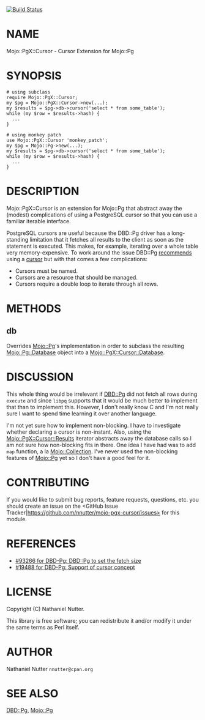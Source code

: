 [![Build Status](https://travis-ci.org/nnutter/mojo-pgx-cursor.svg?branch=master)](https://travis-ci.org/nnutter/mojo-pgx-cursor)
# NAME

Mojo::PgX::Cursor - Cursor Extension for Mojo::Pg

# SYNOPSIS

    # using subclass
    require Mojo::PgX::Cursor;
    my $pg = Mojo::PgX::Cursor->new(...);
    my $results = $pg->db->cursor('select * from some_table');
    while (my $row = $results->hash) {
      ...
    }

    # using monkey patch
    use Mojo::PgX::Cursor 'monkey_patch';
    my $pg = Mojo::Pg->new(...);
    my $results = $pg->db->cursor('select * from some_table');
    while (my $row = $results->hash) {
      ...
    }

# DESCRIPTION

Mojo::PgX::Cursor is an extension for Mojo::Pg that abstract away the (modest)
complications of using a PostgreSQL cursor so that you can use a familiar
iterable interface.

PostgreSQL cursors are useful because the DBD::Pg driver has a long-standing
limitation that it fetches all results to the client as soon as the statement
is executed.  This makes, for example, iterating over a whole table very
memory-expensive.  To work around the issue DBD::Pg
[recommends](https://metacpan.org/pod/DBD::Pg#Cursors) using a
[cursor](http://www.postgresql.org/docs/current/static/plpgsql-cursors.html) but
with that comes a few complications:

- Cursors must be named.
- Cursors are a resource that should be managed.
- Cursors require a double loop to iterate through all rows.

# METHODS

## db

Overrides [Mojo::Pg](https://metacpan.org/pod/Mojo::Pg)'s implementation in order to subclass the resulting
[Mojo::Pg::Database](https://metacpan.org/pod/Mojo::Pg::Database) object into a [Mojo::PgX::Cursor::Database](https://metacpan.org/pod/Mojo::PgX::Cursor::Database).

# DISCUSSION

This whole thing would be irrelevant if [DBD::Pg](https://metacpan.org/pod/DBD::Pg) did not fetch all rows
during `execute` and since `libpq` supports that it would be much better to
implement that than to implement this.  However, I don't really know C and I'm
not really sure I want to spend time learning it over another language.

I'm not yet sure how to implement non-blocking.  I have to investigate whether
declaring a cursor is non-instant.  Also, using the
[Mojo::PgX::Cursor::Results](https://metacpan.org/pod/Mojo::PgX::Cursor::Results) iterator abstracts away the database calls so I
am not sure how non-blocking fits in there.  One idea I have had was to add
`map` function, a la [Mojo::Collection](https://metacpan.org/pod/Mojo::Collection).  I've never used the non-blocking
features of [Mojo::Pg](https://metacpan.org/pod/Mojo::Pg) yet so I don't have a good feel for it.

# CONTRIBUTING

If you would like to submit bug reports, feature requests, questions, etc. you
should create an issue on the <GitHub Issue
Tracker|https://github.com/nnutter/mojo-pgx-cursor/issues> for this module.

# REFERENCES

- [#93266 for DBD-Pg: DBD::Pg to set the fetch size](https://rt.cpan.org/Public/Bug/Display.html?id=93266)
- [#19488 for DBD-Pg: Support of cursor concept](https://rt.cpan.org/Public/Bug/Display.html?id=19488)

# LICENSE

Copyright (C) Nathaniel Nutter.

This library is free software; you can redistribute it and/or modify
it under the same terms as Perl itself.

# AUTHOR

Nathaniel Nutter `nnutter@cpan.org`

# SEE ALSO

[DBD::Pg](https://metacpan.org/pod/DBD::Pg), [Mojo::Pg](https://metacpan.org/pod/Mojo::Pg)

